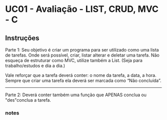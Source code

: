 # UC01 - Avaliação - LIST, CRUD, MVC - C

## Instruções

Parte 1: Seu objetivo é criar um programa para ser utilizado como uma lista de tarefas. Onde será possível, criar, listar alterar e deletar uma tarefa. Não esqueça de estruturar como MVC, utilize também a List.
(Seja para trabalho/estudos e dia a dia.)

Vale reforçar que a tarefa deverá conter: o nome da tarefa, a data, a hora. Sempre que criar uma tarefa ela deverá ser marcada como “Não concluída”.

---

Parte 2: Deverá conter também uma função que APENAS conclua ou "des"conclua a tarefa.

### notes
